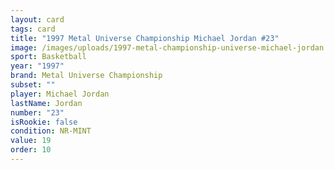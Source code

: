 ```yaml
---
layout: card
tags: card
title: "1997 Metal Universe Championship Michael Jordan #23"
image: /images/uploads/1997-metal-championship-universe-michael-jordan.webp
sport: Basketball
year: "1997"
brand: Metal Universe Championship
subset: ""
player: Michael Jordan
lastName: Jordan
number: "23"
isRookie: false
condition: NR-MINT
value: 19
order: 10
---
```

